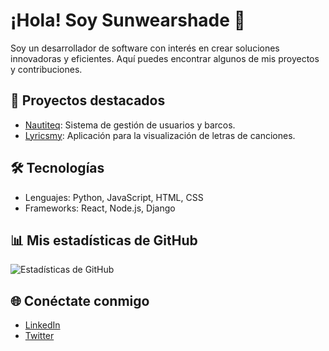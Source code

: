 # ¡Hola! Soy Sunwearshade 👋

Soy un desarrollador de software con interés en crear soluciones innovadoras y eficientes. Aquí puedes encontrar algunos de mis proyectos y contribuciones.

## 🚀 Proyectos destacados
- [Nautiteq](https://github.com/Sunwearshade/Nautiteq): Sistema de gestión de usuarios y barcos.
- [Lyricsmy](https://github.com/Sunwearshade/Lyricsmy): Aplicación para la visualización de letras de canciones.

## 🛠️ Tecnologías
- Lenguajes: Python, JavaScript, HTML, CSS
- Frameworks: React, Node.js, Django

## 📊 Mis estadísticas de GitHub
![Estadísticas de GitHub](https://github-readme-stats.vercel.app/api?username=Sunwearshade&show_icons=true&theme=dark)

## 🌐 Conéctate conmigo
- [LinkedIn](https://www.linkedin.com/in/tu-perfil/)
- [Twitter](https://twitter.com/tu-perfil)
